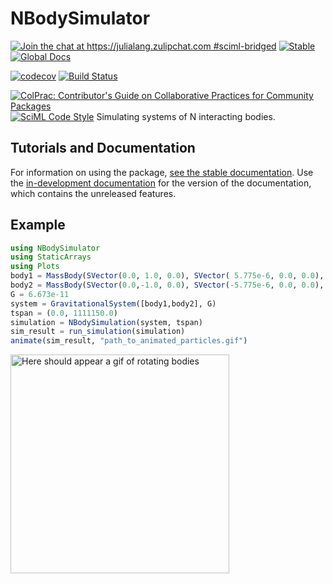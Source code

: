 # NBodySimulator

[![Join the chat at https://julialang.zulipchat.com #sciml-bridged](https://img.shields.io/static/v1?label=Zulip&message=chat&color=9558b2&labelColor=389826)](https://julialang.zulipchat.com/#narrow/stream/279055-sciml-bridged)
[![Stable](https://img.shields.io/badge/docs-stable-blue.svg)](https://nbodysimulator.sciml.ai/stable/)
[![Global Docs](https://img.shields.io/badge/docs-SciML-blue.svg)](https://docs.sciml.ai/dev/modules/NBodySimulator/)

[![codecov](https://codecov.io/gh/SciML/NBodySimulator.jl/branch/master/graph/badge.svg)](https://codecov.io/gh/SciML/NBodySimulator.jl)
[![Build Status](https://github.com/SciML/NBodySimulator.jl/workflows/CI/badge.svg)](https://github.com/SciML/NBodySimulator.jl/actions?query=workflow%3ACI)

[![ColPrac: Contributor's Guide on Collaborative Practices for Community Packages](https://img.shields.io/badge/ColPrac-Contributor's%20Guide-blueviolet)](https://github.com/SciML/ColPrac)
[![SciML Code Style](https://img.shields.io/static/v1?label=code%20style&message=SciML&color=9558b2&labelColor=389826)](https://github.com/SciML/SciMLStyle)
Simulating systems of N interacting bodies.

## Tutorials and Documentation

For information on using the package,
[see the stable documentation](https://nbodysimulator.sciml.ai/stable/). Use the
[in-development documentation](https://nbodysimulator.sciml.ai/dev/) for the version of
the documentation, which contains the unreleased features.

## Example

```julia
using NBodySimulator
using StaticArrays
using Plots
body1 = MassBody(SVector(0.0, 1.0, 0.0), SVector( 5.775e-6, 0.0, 0.0), 2.0)
body2 = MassBody(SVector(0.0,-1.0, 0.0), SVector(-5.775e-6, 0.0, 0.0), 2.0)
G = 6.673e-11
system = GravitationalSystem([body1,body2], G)
tspan = (0.0, 1111150.0)
simulation = NBodySimulation(system, tspan)
sim_result = run_simulation(simulation)
animate(sim_result, "path_to_animated_particles.gif")
```

<img src="https://user-images.githubusercontent.com/16945627/39958539-d2cf779c-561d-11e8-96a8-ffc3a595be8b.gif" alt="Here should appear a gif of rotating bodies" width="350"/>


